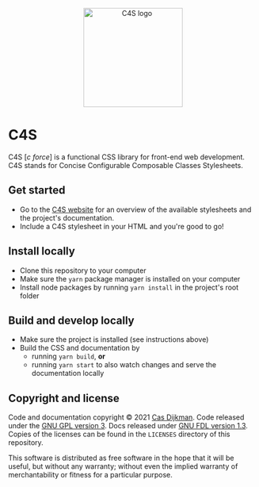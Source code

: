 <!--
SPDX-FileCopyrightText: 2021 Cas Dijkman

SPDX-License-Identifier: GFDL-1.3-only
-->

<p align="center">
    <a href="https://c4s.cdijkman.nl/">
        <img src="https://c4s.cdijkman.nl/logo.svg" alt="C4S logo" width="200">
    </a>
</p>

# C4S

C4S [*c force*] is a functional CSS library for front-end web development.
C4S stands for Concise Configurable Composable Classes Stylesheets.

## Get started

- Go to the [C4S website](https://c4s.cdijkman.nl) for an overview of the available
  stylesheets and the project's documentation.
- Include a C4S stylesheet in your HTML and you're good to go!

## Install locally

- Clone this repository to your computer
- Make sure the `yarn` package manager is installed on your computer
- Install node packages by running `yarn install` in the project's root folder

## Build and develop locally

- Make sure the project is installed (see instructions above)
- Build the CSS and documentation by
  - running `yarn build`, **or**
  - running `yarn start` to also watch changes and serve the documentation locally

## Copyright and license

Code and documentation copyright © 2021 [Cas Dijkman](https://cdijkman.nl).
Code released under the [GNU GPL version 3](https://www.gnu.org/licenses/gpl-3.0.en.html).
Docs released under [GNU FDL version 1.3](https://www.gnu.org/licenses/fdl-1.3.html).
Copies of the licenses can be found in the `LICENSES` directory of this repository.

This software is distributed as free software in the hope that it will be useful, but
without any warranty; without even the implied warranty of merchantability or fitness for
a particular purpose.

